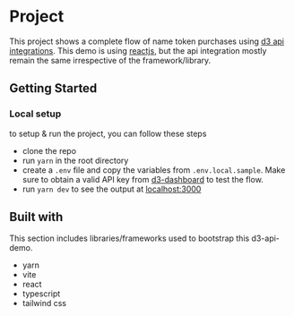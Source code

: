 # Project

This project shows a complete flow of name token purchases using [d3 api integrations](https://api-public.d3.app/swagger#/Partner%20API/PartnerController_search). This demo is using [reactjs](https://react.dev/), but the api integration mostly remain the same irrespective of the framework/library.

## Getting Started

### Local setup

to setup & run the project, you can follow these steps

- clone the repo
- run `yarn` in the root directory
- create a `.env` file and copy the variables from `.env.local.sample`. Make sure to obtain a valid API key from [d3-dashboard](https://dashboard.d3.app/) to test the flow.
- run `yarn dev` to see the output at [localhost:3000](http://localhost:3000)

## Built with

This section includes libraries/frameworks used to bootstrap this d3-api-demo.

- yarn
- vite
- react
- typescript
- tailwind css
